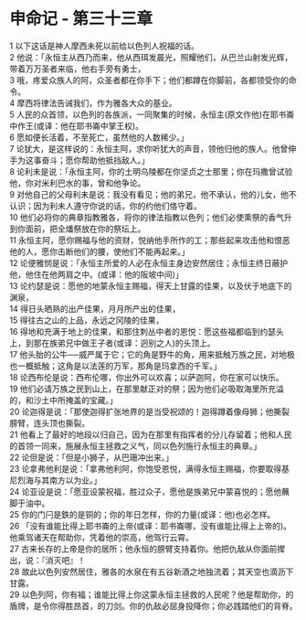 # 申命记 - 第三十三章
  
 1 以下这话是神人摩西未死以前给以色列人祝福的话。  
 2 他说：「永恒主从西乃而来，他从西珥发晨光，照耀他们，从巴兰山射发光辉，带着万万圣者来临，他右手旁有勇士，  
 3 哦，疼爱众族人的阿，众圣者都在你手下；他们都蹲在你脚前，各都领受你的命令。  
 4 摩西将律法告诫我们，作为雅各大众的基业。  
 5 人民的众首领，以色列的各族派，一同聚集的时候，永恒主(原文作他)在耶书崙中作王(或译：他在耶书崙中掌王权)。  
 6 愿如便长活着，不至死亡，虽然他的人数稀少。」  
 7 论犹大，是这样说的：永恒主阿，求你听犹大的声音，领他归他的族人。他曾伸手为这事奋斗；愿你帮助他抵挡敌人。」  
 8 论利未是说：「永恒主阿，你的土明乌陵都在你坚贞之士那里；你在玛撒曾试验他，你对米利巴水的事，曾和他争论。  
 9 对他自己的父母利未是说：我没有看见；他的弟兄，他不承认，他的儿女，他不认识；因为利未人遵守你说的话，你的约他们恪守着。  
 10 他们必将你的典章指教雅各，将你的律法指教以色列；他们必使熏祭的香气升到你面前，把全燔祭放在你的祭坛上。  
 11 永恒主阿，愿你赐福与他的资财，悦纳他手所作的工；那些起来攻击他和恨恶他的人，愿你击断他们的腰，使他们不能再起来。」  
 12 论便雅悯是说：「永恒主所爱的人必在永恒主身边安然居住；永恒主终日蔽护他，他住在他两肩之中。(或译：他的阪坡中间)」  
 13 论约瑟是说：愿他的地蒙永恒主赐福，得天上甘露的佳果，以及伏于地底下的渊泉，  
 14 得日头晒熟的出产佳果，月月所产出的佳果，  
 15 得往古之山的上品，永远之冈陵的佳果，  
 16 得地和充满于地上的佳果，和那住刺丛中者的恩悦：愿这些福都临到约瑟头上，到那在族弟兄中做王子者(或译：迥别之人)的头顶上。  
 17 他头胎的公牛──威严属于它；它的角是野牛的角，用来抵触万族之民，对地极也一概抵触；这角是以法莲的万军，那角是玛拿西的千军。」  
 18 论西布伦是说：西布伦哪，你出外可以欢喜；以萨迦阿，你在家可以快乐。  
 19 他们必请万族之民到山上，在那里献正对的祭；因为他们必吸取海里所充溢的，和沙土中所掩盖的宝藏。」  
 20 论迦得是说：「那使迦得扩张地界的是当受祝颂的！迦得蹲着像母狮；他撕裂膀臂，连头顶也撕裂。  
 21 他看上了最好的地段以归自己，因为在那里有指挥者的分儿存留着；他和人民的首领一同来，施展永恒主拯救之义气，同以色列施行永恒主的典章。」  
 22 论但是说：「但是小狮子，从巴珊冲出来。」  
 23 论拿弗他利是说：「拿弗他利阿，你饱受恩悦，满得永恒主赐福，你要取得基尼烈海与其南方以为业。」  
 24 论亚设是说：「愿亚设蒙祝福，胜过众子，愿他是族弟兄中蒙喜悦的；愿他蘸脚于油中。  
 25 你的门闩是鉄的是铜的；你的年日怎样，你的力量(或译：他)也必怎样。  
 26 「没有谁能比得上耶书崙的上帝(或译：耶书崙哪，没有谁能比得上上帝的)。他乘驾诸天在帮助你，凭着他的崇高，他驾行云霄。  
 27 古来长存的上帝是你的居所；他永恒的膀臂支持着你。他把仇敌从你面前撵出，说：『消灭吧』！  
 28 故此以色列安然居住，雅各的水泉在有五谷新酒之地独流着；其天空也滴沥下甘露。  
 29 以色列阿，你有福；谁能比得上你这蒙永恒主拯救的人民呢？他是帮助你，的盾牌，是令你得胜昂首，的刀剑。你的仇敌必屈身投降你；你必践踏他们的背脊。